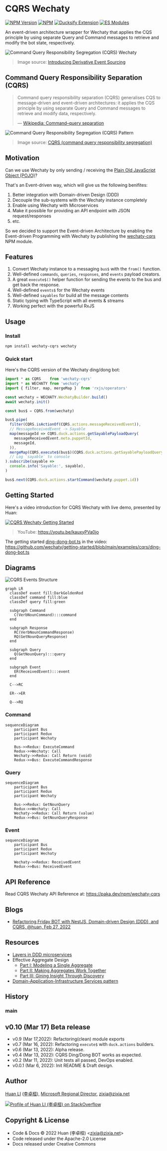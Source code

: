 # CQRS Wechaty

[![NPM Version](https://img.shields.io/npm/v/wechaty-cqrs?color=brightgreen)](https://www.npmjs.com/package/wechaty-cqrs)
[![NPM](https://github.com/wechaty/cqrs/workflows/NPM/badge.svg)](https://github.com/wechaty/cqrs/actions?query=workflow%3ANPM)
[![Ducksify Extension](https://img.shields.io/badge/Redux-Ducksify-yellowgreen)](https://github.com/huan/ducks#3-ducksify-extension-currying--api-interface)
[![ES Modules](https://img.shields.io/badge/ES-Modules-brightgreen)](https://github.com/Chatie/tsconfig/issues/16)

An event-driven architecture wrapper for Wechaty
that applies the CQS principle
by using separate Query and Command messages
to retrieve and modify the bot state,
respectively.

![Command Query Responsibility Segregation (CQRS) Wechaty](docs/images/cqrs-wechaty.png)

> Image source: [Introducing Derivative Event Sourcing](https://www.confluent.io/blog/event-sourcing-vs-derivative-event-sourcing-explained/)

## Command Query Responsibility Separation (CQRS)

> Command query responsibility separation (CQRS) generalises CQS
  to message-driven and event-driven architectures:
  it applies the CQS principle by using separate Query and Command messages
  to retrieve and modify data, respectively.
>
> &mdash; [Wikipedia: Command–query separation](https://en.wikipedia.org/wiki/Command%E2%80%93query_separation)

![Command Query Responsibility Segregation (CQRS) Pattern](docs/images/cqrs-pattern.png)

> Image source: [CQRS (command query responsibility segregation)](https://www.techtarget.com/searchapparchitecture/definition/CQRS-command-query-responsibility-segregation)

## Motivation

Can we use Wechaty by only sending / receiving the [Plain Old JavaScript Object (POJO)](https://masteringjs.io/tutorials/fundamentals/pojo)?

That's an Event-driven way, which will give us the following benifites:

1. Better integration with Domain-driven Design (DDD)
1. Decouple the sub-systems with the Wechaty instance completely
1. Enable using Wechaty with Microservices
1. Make it possible for providing an API endpoint with JSON request/responses
1. etc.

So we decided to support the  Event-driven Architecture
by enabling the Event-driven Programming with Wechaty
by publishing the [wechaty-cqrs](https://npmjs.com/package/wechaty-cqrs) NPM module.

## Features

1. Convert Wechaty instance to a messaging `bus$` with the `from()` function.
1. Well-defined `commands`, `queries`, `responses`, and `events` payload creators.
1. A great `execute$()` helper function for sending the events to the bus and get back the response.
1. Well-defined `events$` for the Wechaty events
1. Well-defined `sayables` for build all the message contents
1. Static typing with TypeScript with all events & streams
1. Working perfect with the powerful RxJS

## Usage

### Install

```sh
npm install wechaty-cqrs wechaty
```

### Quick start

Here's the CQRS version of the Wechaty ding/dong bot:

```ts
import * as CQRS    from 'wechaty-cqrs'
import * as WECHATY from 'wechaty'
import { filter, map, mergeMap }  from 'rxjs/operators'

const wechaty = WECHATY.WechatyBuilder.build()
await wechaty.init()

const bus$ = CQRS.from(wechaty)

bus$.pipe(
  filter(CQRS.isActionOf(CQRS.actions.messageReceivedEvent)),
  // MessageReceivedEvent -> Sayable
  map(messageId => CQRS.duck.actions.getSayablePayloadQuery(
    messageReceivedEvent.meta.puppetId,
    messageId,
  )),
  mergeMap(CQRS.execute$(bus$)(CQRS.duck.actions.getSayablePayloadQueryResponse)),
  // Log `sayable` to console
).subscribe(sayable =>
  console.info('Sayable:', sayable),
)

bus$.next(CQRS.duck.actions.startCommand(wechaty.puppet.id))
```

## Getting Started

Here's a video introduction for CQRS Wechaty with live demo, presented by Huan:

[![CQRS Wechaty Getting Started](docs/images/cqrs-wechaty-getting-started.webp)](https://youtu.be/kauxyPVa0jo)

> YouTube: <https://youtu.be/kauxyPVa0jo>

The getting started [ding-dong-bot.ts](https://github.com/wechaty/getting-started/blob/main/examples/cqrs/ding-dong-bot.ts)
in the video: <https://github.com/wechaty/getting-started/blob/main/examples/cqrs/ding-dong-bot.ts>

## Diagrams

![CQRS Events Structure](docs/images/cqrs-events-diagram.svg)

```mermaid
graph LR
  classDef event fill:DarkGoldenRod
  classDef command fill:blue
  classDef query fill:green

  subgraph Command
    C(VerbNounCommand):::command
  end

  subgraph Response
    RC(VerbNounCommandResponse)
    RQ(GetNounQueryResponse)
  end
    
  subgraph Query
    Q(GetNounQuery):::query
  end

  subgraph Event
    ER(ReceivedEvent):::event
  end

  C-->RC

  ER-->ER

  Q-->RQ
```

### Command

```mermaid
sequenceDiagram
    participant Bus
    participant Redux
    participant Wechaty

    Bus->>Redux: ExecuteCommand
    Redux->>Wechaty: Call
    Wechaty->>Redux: Call Return (void)
    Redux->>Bus: ExecuteCommandResponse
```

### Query

```mermaid
sequenceDiagram
    participant Bus
    participant Redux
    participant Wechaty

    Bus->>Redux: GetNounQuery
    Redux->>Wechaty: Call
    Wechaty->>Redux: Call Return (value)
    Redux->>Bus: GetNounQueryResponse
```

### Event

```mermaid
sequenceDiagram
    participant Bus
    participant Redux
    participant Wechaty

    Wechaty->>Redux: ReceivedEvent
    Redux->>Bus: ReceivedEvent
```

## API Reference

Read CQRS Wechaty API Reference at: <https://paka.dev/npm/wechaty-cqrs>

## Blogs

- [Refactoring Friday BOT with NestJS, Domain-driven Design (DDD), and CQRS, @huan, Feb 27, 2022](https://wechaty.js.org/2022/02/27/refactoring-friday-bot-with-nestjs-ddd-cqrs/)

## Resources

- [Layers in DDD microservices](https://docs.microsoft.com/en-us/dotnet/architecture/microservices/microservice-ddd-cqrs-patterns/ddd-oriented-microservice#layers-in-ddd-microservices)
- Effective Aggregate Design
  - [Part I: Modeling a Single Aggregate](https://www.dddcommunity.org/wp-content/uploads/files/pdf_articles/Vernon_2011_1.pdf)
  - [Part II: Making Aggregates Work Together](https://www.dddcommunity.org/wp-content/uploads/files/pdf_articles/Vernon_2011_2.pdf)
  - [Part III: Gining Insight Through Discovery](https://www.dddcommunity.org/wp-content/uploads/files/pdf_articles/Vernon_2011_3.pdf)
- [Domain-Application-Infrastructure Services pattern](https://badia-kharroubi.gitbooks.io/microservices-architecture/content/patterns/tactical-patterns/domain-application-infrastructure-services-pattern.html)

## History

### main

## v0.10 (Mar 17) Beta release

- v0.9 (Mar 17,2022): Refactoring(clean) module exports
- v0.7 (Mar 16, 2022): Refactoring `execute$` with `duck.actions` builders.
- v0.6 (Mar 13, 2022): Alpha release.
- v0.4 (Mar 13, 2022): CQRS Ding/Dong BOT works as expected.
- v0.2 (Mar 11, 2022): Unit tests all passed, DevOps enabled.
- v0.0.1 (Mar 6, 2022): Init README & Draft design.

## Author

[Huan LI](https://github.com/huan)
([李卓桓](http://linkedin.com/in/zixia)),
[Microsoft Regional Director](https://rd.microsoft.com/en-us/huan-li),
<zixia@zixia.net>

[![Profile of Huan LI (李卓桓) on StackOverflow](https://stackexchange.com/users/flair/265499.png)](https://stackexchange.com/users/265499)

## Copyright & License

- Code & Docs © 2022 Huan (李卓桓) \<zixia@zixia.net\>
- Code released under the Apache-2.0 License
- Docs released under Creative Commons
